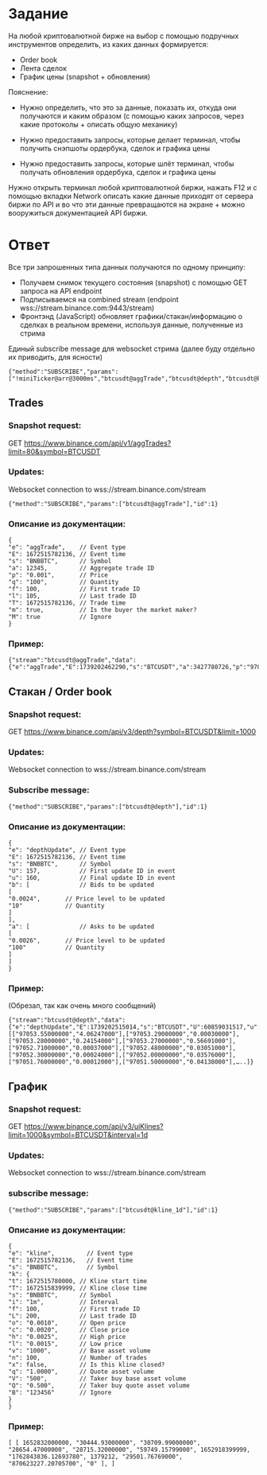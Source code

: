 # Задание
На любой криптовалютной бирже на выбор с помощью подручных инструментов определить, из каких данных формируется:
- Order book
- Лента сделок
- График цены (snapshot + обновления)

Пояснение:
- Нужно определить, что это за данные, показать их, откуда они получаются и каким образом (с помощью каких запросов, через какие протоколы + описать общую механику)

- Нужно предоставить запросы, которые делает терминал, чтобы получить снэпшоты ордербука, сделок и графика цены

- Нужно предоставить запросы, которые шлёт терминал, чтобы получать обновления ордербука, сделок и графика цены

Нужно открыть терминал любой криптовалютной биржи, нажать F12 и с помощью вкладки Network описать какие данные приходят от сервера биржи по API и во что эти данные превращаются на экране + можно вооружиться документацией API биржи.


# Ответ
Все три запрошенных типа данных получаются по одному принципу:

- Получаем снимок текущего состояния (snapshot) с помощью GET запроса на API endpoint
- Подписываемся на combined stream (endpoint wss://stream.binance.com:9443/stream)
- Фронтэнд (JavaScript) обновляет графики/стакан/информацию о сделках в реальном времени, используя данные, полученные из стрима
    
Единый subscribe message для websocket стрима (далее буду отдельно их приводить, для ясности)
```
{"method":"SUBSCRIBE","params":["!miniTicker@arr@3000ms","btcusdt@aggTrade","btcusdt@depth","btcusdt@kline_1d"],"id":1}
```

## Trades

### Snapshot request:
GET https://www.binance.com/api/v1/aggTrades?limit=80&symbol=BTCUSDT


### Updates:
Websocket connection to
    wss://stream.binance.com/stream
```
{"method":"SUBSCRIBE","params":["btcusdt@aggTrade"],"id":1}
```

### Описание из документации:
```
{
"e": "aggTrade",    // Event type
"E": 1672515782136, // Event time
"s": "BNBBTC",      // Symbol
"a": 12345,         // Aggregate trade ID
"p": "0.001",       // Price
"q": "100",         // Quantity
"f": 100,           // First trade ID
"l": 105,           // Last trade ID
"T": 1672515782136, // Trade time
"m": true,          // Is the buyer the market maker?
"M": true           // Ignore
}
```

### Пример:
```
{"stream":"btcusdt@aggTrade","data":{"e":"aggTrade","E":1739202462290,"s":"BTCUSDT","a":3427780726,"p":"97020.30000000","q":"0.00018000","f":4543224650,"l":4543224652,"T":1739202462289,"m":false,"M":true}}
```

## Стакан / Order book

### Snapshot request:
GET https://www.binance.com/api/v3/depth?symbol=BTCUSDT&limit=1000


### Updates:
Websocket connection to
    wss://stream.binance.com/stream

### Subscribe message:
```
{"method":"SUBSCRIBE","params":["btcusdt@depth"],"id":1}
```

### Описание из документации:
```
{
"e": "depthUpdate", // Event type
"E": 1672515782136, // Event time
"s": "BNBBTC",      // Symbol
"U": 157,           // First update ID in event
"u": 160,           // Final update ID in event
"b": [              // Bids to be updated
[
"0.0024",       // Price level to be updated
"10"            // Quantity
]
],
"a": [              // Asks to be updated
[
"0.0026",       // Price level to be updated
"100"           // Quantity
]
]
}
```

### Пример:
(Обрезал, так как очень много сообщений)
```
{"stream":"btcusdt@depth","data":{"e":"depthUpdate","E":1739202515014,"s":"BTCUSDT","U":60859031517,"u":60859034785,"b":[["97053.55000000","4.06247000"],["97053.29000000","0.00030000"],["97053.28000000","0.24154000"],["97053.27000000","0.56691000"],["97052.71000000","0.00037000"],["97052.48000000","0.03051000"],["97052.30000000","0.00024000"],["97052.00000000","0.03576000"],["97051.76000000","0.00012000"],["97051.50000000","0.04138000"],…..]}
```

## График

### Snapshot request:
GET https://www.binance.com/api/v3/uiKlines?limit=1000&symbol=BTCUSDT&interval=1d

### Updates:
Websocket connection to
    wss://stream.binance.com/stream


### subscribe message:
```
{"method":"SUBSCRIBE","params":["btcusdt@kline_1d"],"id":1}
```

### Описание из документации:
```
{
"e": "kline",         // Event type
"E": 1672515782136,   // Event time
"s": "BNBBTC",        // Symbol
"k": {
"t": 1672515780000, // Kline start time
"T": 1672515839999, // Kline close time
"s": "BNBBTC",      // Symbol
"i": "1m",          // Interval
"f": 100,           // First trade ID
"L": 200,           // Last trade ID
"o": "0.0010",      // Open price
"c": "0.0020",      // Close price
"h": "0.0025",      // High price
"l": "0.0015",      // Low price
"v": "1000",        // Base asset volume
"n": 100,           // Number of trades
"x": false,         // Is this kline closed?
"q": "1.0000",      // Quote asset volume
"V": "500",         // Taker buy base asset volume
"Q": "0.500",       // Taker buy quote asset volume
"B": "123456"       // Ignore
}
}
```

### Пример:

```
[ [ 1652832000000, "30444.93000000", "30709.99000000", "28654.47000000", "28715.32000000", "59749.15799000", 1652918399999, "1762843836.12693780", 1379212, "29501.76769000", "870623227.20705700", "0" ], ]
```

